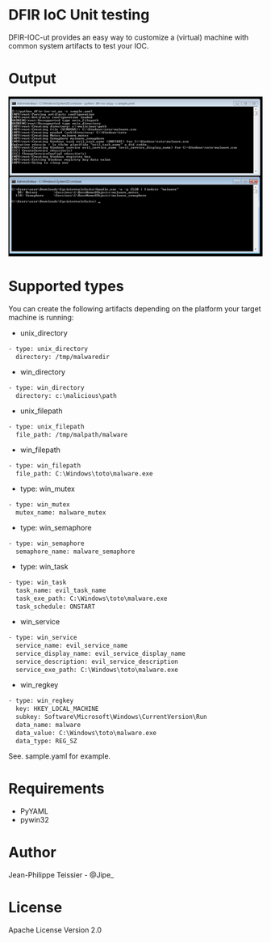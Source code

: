 # DFIR IoC Unit testing

DFIR-IOC-ut provides an easy way to customize a (virtual) machine with common system artifacts to test your IOC.

# Output

![Screenshot](https://github.com/jipegit/dfir-ioc-ut/blob/master/resources/dfir_ioc_ut_run.png)

# Supported types

You can create the following artifacts depending on the platform your target machine is running:

* unix_directory
``` 
- type: unix_directory
  directory: /tmp/malwaredir
```
* win_directory
```
- type: win_directory
  directory: c:\malicious\path
```
* unix_filepath
```
- type: unix_filepath
  file_path: /tmp/malpath/malware
```
* win_filepath
```
- type: win_filepath
  file_path: C:\Windows\toto\malware.exe
```
* type: win_mutex
```
- type: win_mutex
  mutex_name: malware_mutex
```
* type: win_semaphore
```
- type: win_semaphore
  semaphore_name: malware_semaphore
```
* type: win_task
```
- type: win_task
  task_name: evil_task_name
  task_exe_path: C:\Windows\toto\malware.exe
  task_schedule: ONSTART
```
* win_service
```
- type: win_service
  service_name: evil_service_name
  service_display_name: evil_service_display_name
  service_description: evil_service_description
  service_exe_path: C:\Windows\toto\malware.exe
```
* win_regkey
```
- type: win_regkey
  key: HKEY_LOCAL_MACHINE
  subkey: Software\Microsoft\Windows\CurrentVersion\Run
  data_name: malware
  data_value: C:\Windows\toto\malware.exe
  data_type: REG_SZ
```

See. sample.yaml for example.

# Requirements
* PyYAML
* pywin32

# Author

Jean-Philippe Teissier - @Jipe_

# License
Apache License Version 2.0